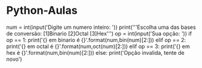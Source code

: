 # Python-Aulas
num = int(input('Digite um numero inteiro: '))
print('''Escolha uma das bases de conversão: 
[1]Binario
[2]Octal
[3]Hex''')
op = int(input('Sua opção: '))
if op == 1:
  print('{} em binario é {}'.format(num,bin(num)[2:]))
elif op == 2:
  print('{} em octal é {}'.format(num,oct(num)[2:]))
elif op == 3:
  print('{} em hex é {}'.format(num,bin(num)[2:]))
else:
  print('Opção invalida, tente de novo')
